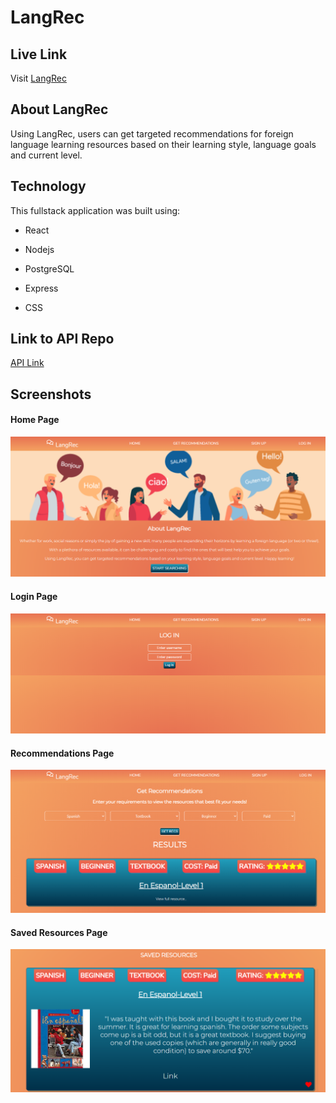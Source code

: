 # LangRec

## Live Link

Visit [LangRec](https://langrec-app.vercel.app/)

## About LangRec

Using LangRec, users can get targeted recommendations for foreign language learning resources based on their learning style, language goals and current level.

## Technology

This fullstack application was built using:

- React

- Nodejs

- PostgreSQL

- Express

- CSS

## Link to API Repo

[API Link](https://github.com/julialj95/langrec-api)

## Screenshots

#### Home Page

![Homepage](src/images/homepage.png)

#### Login Page

![Login](src/images/login.png)

#### Recommendations Page

![Recs](src/images/recspage.png)

#### Saved Resources Page

![Saved Resources](src/images/savedresource.png)
